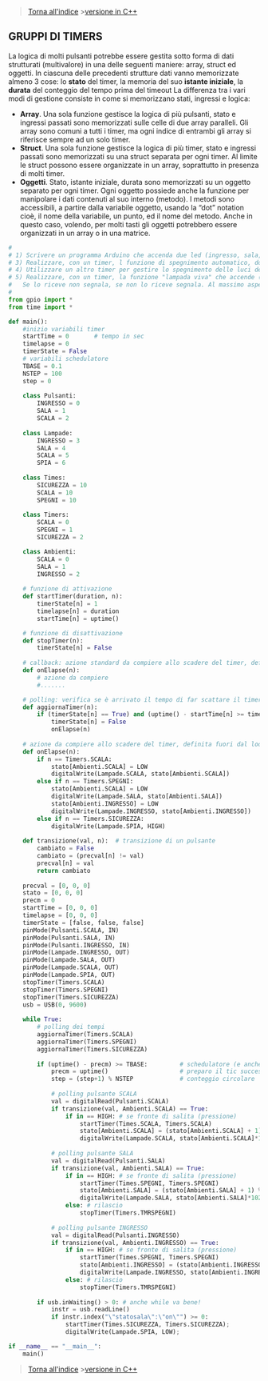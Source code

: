 >[Torna all'indice](indextimers.md) >[versione in C++](gruppitimers.md)
## **GRUPPI DI TIMERS**

La logica di molti pulsanti potrebbe essere gestita sotto forma di dati strutturati (multivalore) in una delle seguenti maniere: array, struct ed oggetti. 
In ciascuna delle precedenti strutture dati vanno memorizzate almeno 3 cose: lo **stato** del timer, la memoria del suo **istante iniziale**, la **durata** del conteggio del tempo prima del timeout
La differenza tra i vari modi di gestione consiste in come si memorizzano stati, ingressi e logica:
- **Array**. Una sola funzione gestisce la logica di più pulsanti, stato e ingressi passati sono memorizzati sulle celle di due array paralleli. Gli array sono comuni a tutti i timer, ma ogni indice di entrambi gli array si riferisce sempre ad un solo timer.
- **Struct**. Una sola funzione gestisce la logica di più timer, stato e ingressi passati sono memorizzati su una struct separata per ogni timer. Al limite le struct possono essere organizzate in un array, soprattutto in presenza di molti timer.
- **Oggetti**. Stato, istante iniziale, durata sono memorizzati su un oggetto separato per ogni timer. Ogni oggetto possiede anche la funzione per manipolare i dati contenuti al suo interno (metodo). I metodi sono accessibili, a partire dalla variabile oggetto, usando la “dot” notation cioè, il nome della variabile, un punto, ed il nome del metodo. Anche in questo caso, volendo, per molti tasti gli oggetti potrebbero essere organizzati in un array o in una matrice.



```Python
#
# 1) Scrivere un programma Arduino che accenda due led (ingresso, sala, scala). Accenderli con tre pulsanti toggle separati. Lo stato dei led deve essere scritto sulla seriale all'avvenire (occorrenza) di ogni comando.
# 3) Realizzare, con un timer, l funzione di spegnimento automatico, dopo 10 secondi, della luce della scala. (dispensa timer.doc)
# 4) Utilizzare un altro timer per gestire lo spegnimento delle luci delle due sale alla pressione prolungata di uno dei loro pulsanti.
# 5) Realizzare, con un timer, la funzione "lampada viva" che accende (o fa lampeggiare) due led di segnalazione, uno per ogni sala, se non riceve via seriale il il comando "sala":"alive" e "ingresso":"alive" entro 10 secondi. 
#   Se lo riceve non segnala, se non lo riceve segnala. Al massimo aspetta 10 secondi per segnalare.
#
from gpio import *
from time import *

def main():
	#inizio variabili timer
	startTime = 0  		# tempo in sec
	timelapse = 0
	timerState = False
	# variabili schedulatore
	TBASE = 0.1
	NSTEP = 100
	step = 0
	
	class Pulsanti:
		INGRESSO = 0
		SALA = 1
		SCALA = 2
		
	class Lampade:
		INGRESSO = 3
		SALA = 4
		SCALA = 5
		SPIA = 6
		
	class Times:
		SICUREZZA = 10
		SCALA = 10
		SPEGNI = 10
		
	class Timers:
		SCALA = 0
		SPEGNI = 1
		SICUREZZA = 2

	class Ambienti:
		SCALA = 0
		SALA = 1
		INGRESSO = 2
	
	# funzione di attivazione
	def startTimer(duration, n):
		timerState[n] = 1 
		timelapse[n] = duration
		startTime[n] = uptime()

	# funzione di disattivazione
	def stopTimer(n):
		timerState[n] = False
		
	# callback: azione standard da compiere allo scadere del timer, definita fuori dal loop
	def onElapse(n):
		# azione da compiere
		#.......

	# polling: verifica se è arrivato il tempo di far scattare il timer
	def aggiornaTimer(n):
		if (timerState[n] == True) and (uptime() - startTime[n] >= timelapse[n]):
			timerState[n] = False
			onElapse(n)
	
	# azione da compiere allo scadere del timer, definita fuori dal loop
	def onElapse(n):
		if n == Timers.SCALA:
			stato[Ambienti.SCALA] = LOW
			digitalWrite(Lampade.SCALA, stato[Ambienti.SCALA])
		else if n == Timers.SPEGNI:
			stato[Ambienti.SCALA] = LOW
			digitalWrite(Lampade.SALA, stato[Ambienti.SALA])
			stato[Ambienti.INGRESSO] = LOW
			digitalWrite(Lampade.INGRESSO, stato[Ambienti.INGRESSO])
		else if n == Timers.SICUREZZA:
			digitalWrite(Lampade.SPIA, HIGH)
    
	def transizione(val, n):  # transizione di un pulsante
		cambiato = False 
		cambiato = (precval[n] != val)
		precval[n] = val  
		return cambiato
		
	precval = [0, 0, 0]
	stato = [0, 0, 0]
	precm = 0
	startTime = [0, 0, 0]
	timelapse = [0, 0, 0]
	timerState = [false, false, false]
	pinMode(Pulsanti.SCALA, IN)
	pinMode(Pulsanti.SALA, IN)
	pinMode(Pulsanti.INGRESSO, IN)
	pinMode(Lampade.INGRESSO, OUT)
	pinMode(Lampade.SALA, OUT)
	pinMode(Lampade.SCALA, OUT)
	pinMode(Lampade.SPIA, OUT)
	stopTimer(Timers.SCALA)
	stopTimer(Timers.SPEGNI)
	stopTimer(Timers.SICUREZZA)
	usb = USB(0, 9600)
	
	while True:
		# polling dei tempi
		aggiornaTimer(Timers.SCALA)
		aggiornaTimer(Timers.SPEGNI)
		aggiornaTimer(Timers.SICUREZZA)
			
		if (uptime() - precm) >= TBASE:  	   	# schedulatore (e anche antirimbalzo)
			precm = uptime()  			   		# preparo il tic successivo	
			step = (step+1) % NSTEP				# conteggio circolare
			
			# polling pulsante SCALA
			val = digitalRead(Pulsanti.SCALA)
			if transizione(val, Ambienti.SCALA) == True:
				if in == HIGH: # se fronte di salita (pressione)
					startTimer(Times.SCALA, Timers.SCALA)
					stato[Ambienti.SCALA] = (stato[Ambienti.SCALA] + 1) % 2;
					digitalWrite(Lampade.SCALA, stato[Ambienti.SCALA]*1023);
			
			# polling pulsante SALA
			val = digitalRead(Pulsanti.SALA)
			if transizione(val, Ambienti.SALA) == True:
				if in == HIGH: # se fronte di salita (pressione)
					startTimer(Times.SPEGNI, Timers.SPEGNI)
					stato[Ambienti.SALA] = (stato[Ambienti.SALA] + 1) % 2
					digitalWrite(Lampade.SALA, stato[Ambienti.SALA]*1023)
				else: # rilascio
					stopTimer(Timers.TMRSPEGNI)
	
			# polling pulsante INGRESSO
			val = digitalRead(Pulsanti.INGRESSO)
			if transizione(val, Ambienti.INGRESSO) == True:
				if in == HIGH: # se fronte di salita (pressione)
					startTimer(Times.SPEGNI, Timers.SPEGNI)
					stato[Ambienti.INGRESSO] = (stato[Ambienti.INGRESSO] + 1) % 2
					digitalWrite(Lampade.INGRESSO, stato[Ambienti.INGRESSO]*1023)
				else: # rilascio
					stopTimer(Timers.TMRSPEGNI)
					
		if usb.inWaiting() > 0: # anche while va bene!			
			instr = usb.readLine()
			if instr.index("\"statosala\":\"on\"") >= 0:
				startTimer(Times.SICUREZZA, Timers.SICUREZZA);
				digitalWrite(Lampade.SPIA, LOW);

if __name__ == "__main__":
	main()
```
>[Torna all'indice](indextimers.md) >[versione in C++](gruppitimers.md)
